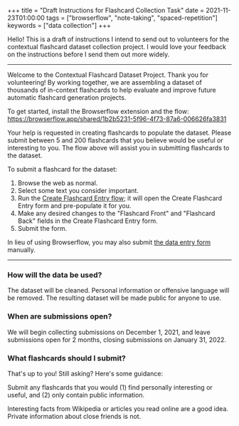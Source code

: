 +++
title = "Draft Instructions for Flashcard Collection Task"
date = 2021-11-23T01:00:00
tags = ["browserflow", "note-taking", "spaced-repetition"]
keywords = ["data collection"]
+++

Hello! This is a draft of instructions I intend to send out to volunteers for the contextual flashcard dataset collection project.
I would love your feedback on the instructions before I send them out more widely.

---

Welcome to the Contextual Flashcard Dataset Project.
Thank you for volunteering!
By working together, we are assembling a dataset of thousands of in-context flashcards
to help evaluate and improve future automatic flashcard generation projects.

To get started, install the Browserflow extension and the flow:
https://browserflow.app/shared/1b2b5231-5f96-4f73-87a6-006626fa3831

Your help is requested in creating flashcards to populate the dataset.
Please submit between 5 and 200 flashcards that you believe would be useful or interesting to you.
The flow above will assist you in submitting flashcards to the dataset.

To submit a flashcard for the dataset:

1. Browse the web as normal.
2. Select some text you consider important.
3. Run the [Create Flashcard Entry flow](https://browserflow.app/shared/1b2b5231-5f96-4f73-87a6-006626fa3831); it will open the Create Flashcard Entry form and pre-populate it for you.
4. Make any desired changes to the "Flashcard Front" and "Flashcard Back" fields in the Create Flashcard Entry form.
5. Submit the form.

In lieu of using Browserflow, you may also submit [the data entry form](https://forms.gle/vTNWReM6qeEwX6GDA) manually.

---

### How will the data be used?

The dataset will be cleaned. Personal information or offensive language will be removed. The resulting dataset will be made public for anyone to use.

### When are submissions open?

We will begin collecting submissions on December 1, 2021, and leave submissions open for 2 months, closing submissions on January 31, 2022.

### What flashcards should I submit?

That's up to you! Still asking? Here's some guidance:

Submit any flashcards that you would (1) find personally interesting or useful, and (2) only contain public information.

Interesting facts from Wikipedia or articles you read online are a good idea.
Private information about close friends is not.
